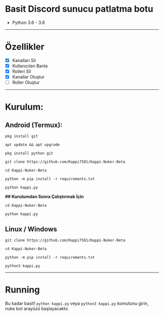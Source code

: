 # Basit Discord sunucu patlatma botu
* Python 3.6 - 3.8
***
# Özellikler
 - [x] Kanalları Sil
 - [x] Kullanıcıları Banla
 - [x] Rolleri Sil
 - [x] Kanallar Oluştur
 - [ ] Roller Oluştur

***
# Kurulum:
## Android (Termux):
```console
pkg install git

apt update && apt upgrade

pkg install python git

git clone https://github.com/Kappi7581/Kappi-Nuker-Beta

cd Kappi-Nuker-Beta

python -m pip install -r requirements.txt

python kappi.py
```
**## Kurulumdan Sonra Çalıştırmak İçin**
```console
cd Kappi-Nuker-Beta

python kappi.py
```
## Linux / Windows
```console
git clone https://github.com/Kappi7581/Kappi-Nuker-Beta

cd Kappi-Nuker-Beta

python -m pip install -r requirements.txt

python3 kappi.py
```

***
# Running
Bu kadar basit! `python kappi.py` veya `python3 kappi.py` komutunu girin, nuke bot arayüzü başlayacaktır.
